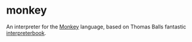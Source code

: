 # monkey

An interpreter for the [Monkey](https://interpreterbook.com/#the-monkey-programming-language) language, 
based on Thomas Balls fantastic [interpreterbook](https://interpreterbook.com).
